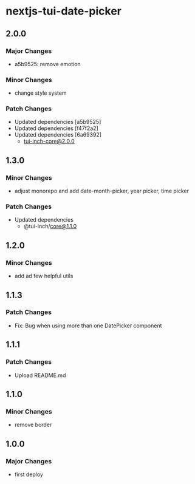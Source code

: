 # nextjs-tui-date-picker

## 2.0.0

### Major Changes

- a5b9525: remove emotion

### Minor Changes

- change style system

### Patch Changes

- Updated dependencies [a5b9525]
- Updated dependencies [f47f2a2]
- Updated dependencies [6a69392]
  - tui-inch-core@2.0.0

## 1.3.0

### Minor Changes

- adjust monorepo and add date-month-picker, year picker, time picker

### Patch Changes

- Updated dependencies
  - @tui-inch/core@1.1.0

## 1.2.0

### Minor Changes

- add ad few helpful utils

## 1.1.3

### Patch Changes

- Fix: Bug when using more than one DatePicker component

## 1.1.1

### Patch Changes

- Upload README.md

## 1.1.0

### Minor Changes

- remove border

## 1.0.0

### Major Changes

- first deploy
